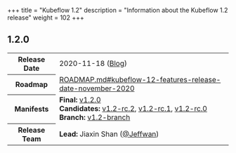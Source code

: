 +++
title = "Kubeflow 1.2"
description = "Information about the Kubeflow 1.2 release"
weight = 102
+++

## 1.2.0

<div class="table-responsive">
<table class="table table-bordered">
  <tbody>
    <tr>
      <th class="table-light">Release Date</th>
      <td>
        2020-11-18 (<a href="https://blog.kubeflow.org/release/official/2020/11/18/kubeflow-1.2-blog-post.html">Blog</a>)
      </td>
    </tr>
    <tr>
      <th class="table-light">Roadmap</th>
      <td>
        <a href="https://github.com/kubeflow/kubeflow/blob/master/ROADMAP.md#kubeflow-12-features-release-date-november-2020">
          ROADMAP.md#kubeflow-12-features-release-date-november-2020
        </a>
      </td>
    </tr>
    <tr>
      <th class="table-light">Manifests</th>
      <td>
        <b>Final:</b> 
          <a href="https://github.com/kubeflow/manifests/releases/tag/v1.2.0">v1.2.0</a>
        <br>
        <b>Candidates:</b>
          <a href="https://github.com/kubeflow/manifests/releases/tag/v1.2-rc.2">v1.2-rc.2</a>,
          <a href="https://github.com/kubeflow/manifests/releases/tag/v1.2-rc.1">v1.2-rc.1</a>,
          <a href="https://github.com/kubeflow/manifests/releases/tag/v1.2-rc.0">v1.2-rc.0</a>
        <br>
         <b>Branch:</b>
          <a href="https://github.com/kubeflow/manifests/tree/v1.2-branch">v1.2-branch</a>
      </td>
    </tr>
    <tr>
      <th class="table-light">Release Team</th>
      <td>
        <b>Lead:</b> Jiaxin Shan (<a href="https://github.com/Jeffwan">@Jeffwan</a>)
      </td>
    </tr>
  </tbody>
</table>
</div>